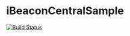 iBeaconCentralSample
====================

[![Build Status](https://travis-ci.org/travitu/iBeaconCentralSample.svg?branch=master)](https://travis-ci.org/travitu/iBeaconCentralSample)
